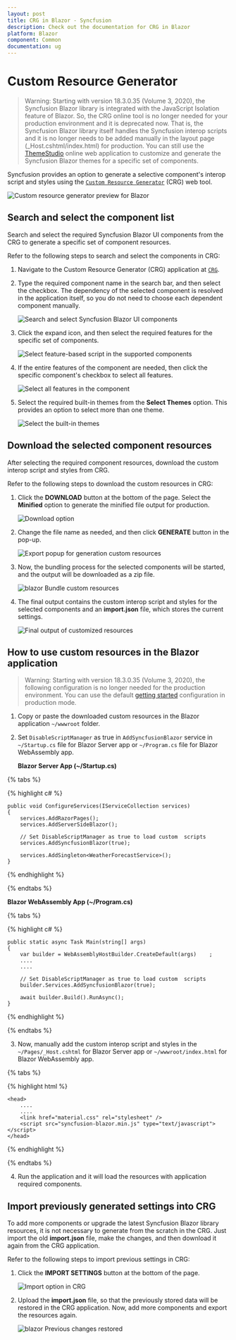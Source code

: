 ```yaml
---
layout: post
title: CRG in Blazor - Syncfusion
description: Check out the documentation for CRG in Blazor
platform: Blazor
component: Common
documentation: ug
---
```


# Custom Resource Generator

> Warning: Starting with version 18.3.0.35 (Volume 3, 2020), the Syncfusion Blazor library is integrated with the JavaScript Isolation feature of Blazor. So, the CRG online tool is no longer needed for your production environment and it is deprecated now. That is, the Syncfusion Blazor library itself handles the Syncfusion interop scripts and it is no longer needs to be added manually in the layout page (_Host.cshtml/index.html) for production. You can still use the [ThemeStudio](http://ej2.syncfusion.com/themestudio/) online web application to customize and generate the Syncfusion Blazor themes for a specific set of components.

Syncfusion provides an option to generate a selective component's interop script and styles using the [`Custom Resource Generator`](https://blazor.syncfusion.com/crg) (CRG) web tool.

![Custom resource generator preview for Blazor](images/custom-resource-generator-preview.png)

## Search and select the component list

Search and select the required Syncfusion Blazor UI components from the CRG to generate a specific set of component resources.

Refer to the following steps to search and select the components in CRG:

1. Navigate to the Custom Resource Generator (CRG) application at [`CRG`](https://blazor.syncfusion.com/crg).

2. Type the required component name in the search bar, and then select the checkbox. The dependency of the selected component is resolved in the application itself, so you do not need to choose each dependent component manually.

    ![Search and select Syncfusion Blazor UI components](images/search-non-injectable.png)

3. Click the expand icon, and then select the required features for the specific set of components.

    ![Select feature-based script in the supported components](images/select-injectable-module.png)

4. If the entire features of the component are needed, then click the specific component's checkbox to select all features.

    ![Select all features in the component](images/select-all-injectable.png)

5. Select the required built-in themes from the **Select Themes** option. This provides an option to select more than one theme.

    ![Select the built-in themes](images/select-inbuilt-themes.png)

## Download the selected component resources

After selecting the required component resources, download the custom interop script and styles from CRG.

Refer to the following steps to download the custom resources in CRG:

1. Click the **DOWNLOAD** button at the bottom of the page. Select the **Minified** option to generate the minified file output for production.

    ![Download option](images/download-option.png)

2. Change the file name as needed, and then click **GENERATE** button in the pop-up.

    ![Export popup for generation custom resources](images/export-popup.png)

3. Now, the bundling process for the selected components will be started, and the output will be downloaded as a zip file.

    ![blazor Bundle custom resources](images/bundling-custom-resources.png)

4. The final output contains the custom interop script and styles for the selected components and an **import.json** file, which stores the current settings.

    ![Final output of customized resources](images/customized-resources.png)

## How to use custom resources in the Blazor application

> Warning: Starting with version 18.3.0.35 (Volume 3, 2020), the following configuration is no longer needed for the production environment. You can use the default [getting started](https://blazor.syncfusion.com/documentation/getting-started/blazor-server-side-visual-studio-2019/#importing-syncfusion-blazor-component-in-the-application) configuration in production mode.

1. Copy or paste the downloaded custom resources in the Blazor application `~/wwwroot` folder.

2. Set `DisableScriptManager` as true in `AddSyncfusionBlazor` service in `~/Startup.cs` file for Blazor Server app or `~/Program.cs` file for Blazor WebAssembly app.

    **Blazor Server App (~/Startup.cs)**

{% tabs %}

{% highlight c# %}

    public void ConfigureServices(IServiceCollection services)
    {
        services.AddRazorPages();
        services.AddServerSideBlazor();

        // Set DisableScriptManager as true to load custom  scripts
        services.AddSyncfusionBlazor(true);

        services.AddSingleton<WeatherForecastService>();
    }

{% endhighlight %}

{% endtabs %}

**Blazor WebAssembly App (~/Program.cs)**

{% tabs %}

{% highlight c# %}

    public static async Task Main(string[] args)
    {
        var builder = WebAssemblyHostBuilder.CreateDefault(args)    ;
        ....
        ....

        // Set DisableScriptManager as true to load custom  scripts
        builder.Services.AddSyncfusionBlazor(true);

        await builder.Build().RunAsync();
    }

{% endhighlight %}

{% endtabs %}

3. Now, manually add the custom interop script and styles in the `~/Pages/_Host.cshtml` for Blazor Server app or `~/wwwroot/index.html` for Blazor WebAssembly app.

{% tabs %}

{% highlight html %}

    <head>
        ....
        ....
        <link href="material.css" rel="stylesheet" />
        <script src="syncfusion-blazor.min.js" type="text/javascript"></script>
    </head>

{% endhighlight %}

{% endtabs %}

4. Run the application and it will load the resources with application required components.

## Import previously generated settings into CRG

To add more components or upgrade the latest Syncfusion Blazor library resources, it is not necessary to generate from the scratch in the CRG. Just import the old **import.json** file, make the changes, and then download it again from the CRG application.

Refer to the following steps to import previous settings in CRG:

1. Click the **IMPORT SETTINGS** button at the bottom of the page.

    ![Import option in CRG](images/import-option.png)

2. Upload the **import.json** file, so that the previously stored data will be restored in the CRG application. Now, add more components and export the resources again.

    ![blazor Previous changes restored](images/previous-changes-restored.png)

